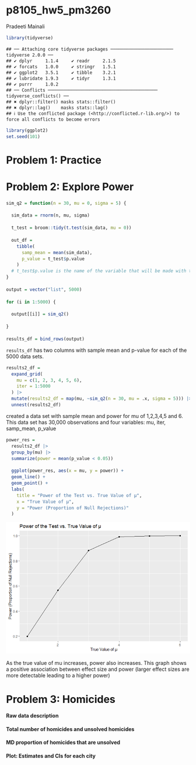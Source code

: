 p8105_hw5_pm3260
================
Pradeeti Mainali

``` r
library(tidyverse)
```

    ## ── Attaching core tidyverse packages ──────────────────────── tidyverse 2.0.0 ──
    ## ✔ dplyr     1.1.4     ✔ readr     2.1.5
    ## ✔ forcats   1.0.0     ✔ stringr   1.5.1
    ## ✔ ggplot2   3.5.1     ✔ tibble    3.2.1
    ## ✔ lubridate 1.9.3     ✔ tidyr     1.3.1
    ## ✔ purrr     1.0.2     
    ## ── Conflicts ────────────────────────────────────────── tidyverse_conflicts() ──
    ## ✖ dplyr::filter() masks stats::filter()
    ## ✖ dplyr::lag()    masks stats::lag()
    ## ℹ Use the conflicted package (<http://conflicted.r-lib.org/>) to force all conflicts to become errors

``` r
library(ggplot2)
set.seed(101)
```

# Problem 1: Practice

# Problem 2: Explore Power

``` r
sim_q2 = function(n = 30, mu = 0, sigma = 5) {
  
  sim_data = rnorm(n, mu, sigma)
  
  t_test = broom::tidy(t.test(sim_data, mu = 0))
  
  out_df =
    tibble(
      samp_mean = mean(sim_data),
      p_value = t_test$p.value 
    )
  # t_test$p.value is the name of the variable that will be made with the previous code. 
}

output = vector("list", 5000)

for (i in 1:5000) {
  
  output[[i]] = sim_q2()
  
}

results_df = bind_rows(output)
```

`results_df` has two columns with sample mean and p-value for each of
the 5000 data sets.

``` r
results2_df = 
  expand_grid(
    mu = c(1, 2, 3, 4, 5, 6),
    iter = 1:5000
  ) |> 
  mutate(results2_df = map(mu, ~sim_q2(n = 30, mu = .x, sigma = 5))) |> 
  unnest(results2_df) 
```

created a data set with sample mean and power for mu of 1,2,3,4,5 and 6.
This data set has 30,000 observations and four variables: mu, iter,
samp_mean, p_value

``` r
power_res = 
  results2_df |>
  group_by(mu) |>
  summarize(power = mean(p_value < 0.05))

  ggplot(power_res, aes(x = mu, y = power)) +
  geom_line() +
  geom_point() +
  labs(
    title = "Power of the Test vs. True Value of µ",
    x = "True Value of µ",
    y = "Power (Proportion of Null Rejections)"
  )
```

![](p8105_hw5_pm3260_files/figure-gfm/unnamed-chunk-1-1.png)<!-- -->

As the true value of mu increases, power also increases. This graph
shows a positive association between effect size and power (larger
effect sizes are more detectable leading to a higher power)

# Problem 3: Homicides

#### Raw data description

#### Total number of homicides and unsolved homicides

#### MD proportion of homicides that are unsolved

#### Plot: Estimates and CIs for each city
